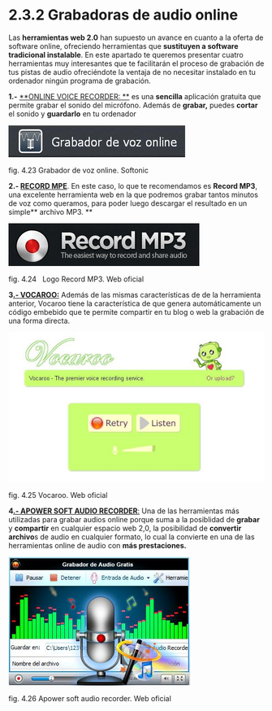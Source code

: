 # 2.3.2 Grabadoras de audio online

Las **herramientas web 2.0** han supuesto un avance en cuanto a la oferta de software online, ofreciendo herramientas que **sustituyen a software tradicional instalable**. En este apartado te queremos presentar cuatro herramientas muy interesantes que te facilitarán el proceso de grabación de tus pistas de audio ofreciéndote la ventaja de no necesitar instalado en tu ordenador ningún programa de grabación. 

**1.-** [**ONLINE VOICE RECORDER: **](http://online-voice-recorder.com/es/) es una **sencilla** aplicación gratuita que permite grabar el sonido del micrófono. Además de **grabar,** puedes **cortar** el sonido y **guardarlo** en tu ordenador


![](img/grabadora_de_voz_1.JPG)


fig. 4.23 Grabador de voz online. Softonic

**2.- [RECORD MPE](http://www.recordmp3.org/ "Record Mp3. Web convertidor sonidos on line")**. En este caso, lo que te recomendamos es **Record MP3**, una excelente herramienta web en la que podremos grabar tantos minutos de voz como queramos, para poder luego descargar el resultado en un simple** archivo MP3. **


[**![Logo de Record mp3](img/recordmp3.jpg "Logo de Record mp3")**](http://www.recordmp3.org/ "Record MP3. Web convertidor sonidos online")


fig. 4.24   Logo Record MP3. Web oficial

**3[.\- VOCAROO:](http://vocaroo.com/)** Además de las mismas características de de la herramienta anterior, Vocaroo tiene la característica de que genera automáticamente un código embebido que te permite compartir en tu blog o web la grabación de una forma directa.


![](img/grabadora_de_sonidos_2.JPG)


fig. 4.25 Vocaroo. Web oficial

**4**[**.\- APOWER SOFT AUDIO RECORDER**:](http://www.apowersoft.es/grabador-de-audio-gratis) Una de las herramientas más utilizadas para grabar audios online porque suma a la posiblidad de **grabar** y **compartir** en cualquier espacio web 2,0, la posibilidad de **convertir archivo**s de audio en cualquier formato, lo cual la convierte en una de las herramientas online de audio con **más prestaciones.**


![](img/grabadora_de_sonidos_3.JPG)


fig. 4.26 Apower soft audio recorder. Web oficial

